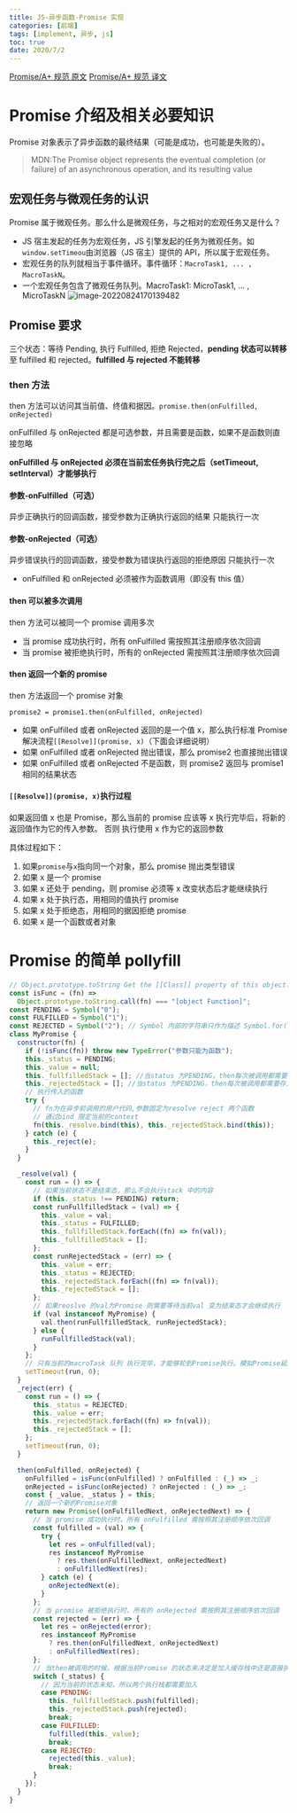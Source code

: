 ```yaml
---
title: JS-异步函数-Promise 实现
categories: [前端]
tags: [implement, 异步, js]
toc: true
date: 2020/7/2
---
```


[Promise/A+ 规范 原文](https://promisesaplus.com/)
[Promise/A+ 规范 译文](https://www.ituring.com.cn/article/66566)

# Promise 介绍及相关必要知识

Promise 对象表示了异步函数的最终结果（可能是成功，也可能是失败的）。

> MDN:The Promise object represents the eventual completion (or failure) of an asynchronous operation, and its resulting value

## 宏观任务与微观任务的认识

Promise 属于微观任务。那么什么是微观任务，与之相对的宏观任务又是什么？

- JS 宿主发起的任务为宏观任务，JS 引擎发起的任务为微观任务。如`window.setTimeou`由浏览器（JS 宿主）提供的 API，所以属于宏观任务。
- 宏观任务的队列就相当于事件循环。事件循环：`MacroTask1, ... , MacroTaskN`。
- 一个宏观任务包含了微观任务队列。MacroTask1: MicroTask1, ... , MicroTaskN
  <!-- ![JS 宏观任务与微观任务](promise.png) -->
  ![image-20220824170139482](http://serial.limiaomiao.site:8089/public/uploads/image-20220824170139482.png)

## Promise 要求

三个状态：等待 Pending, 执行 Fulfilled, 拒绝 Rejected，**pending 状态可以转移**至 fulfilled 和 rejected。**fulfilled 与 rejected 不能转移**

### then 方法

then 方法可以访问其当前值、终值和据因。`promise.then(onFulfilled, onRejected)`

onFulfilled 与 onRejected 都是可选参数，并且需要是函数，如果不是函数则直接忽略

**onFulfilled 与 onRejected 必须在当前宏任务执行完之后（setTimeout, setInterval）才能够执行**

#### 参数-onFulfilled（可选）

异步正确执行的回调函数，接受参数为正确执行返回的结果
只能执行一次

#### 参数-onRejected（可选）

异步错误执行的回调函数，接受参数为错误执行返回的拒绝原因
只能执行一次

- onFulfilled 和 onRejected 必须被作为函数调用（即没有 this 值）

#### then 可以被多次调用

then 方法可以被同一个 promise 调用多次

- 当 promise 成功执行时，所有 onFulfilled 需按照其注册顺序依次回调
- 当 promise 被拒绝执行时，所有的 onRejected 需按照其注册顺序依次回调

#### then 返回一个新的 promise

then 方法返回一个 promise 对象

```
promise2 = promise1.then(onFulfilled, onRejected)
```

- 如果 onFulfilled 或者 onRejected 返回的是一个值 x，那么执行标准 Promise 解决流程`[[Resolve]](promise, x)`（下面会详细说明）
- 如果 onFulfilled 或者 onRejected 抛出错误，那么 promise2 也直接抛出错误
- 如果 onFulfilled 或者 onRejected 不是函数，则 promise2 返回与 promise1 相同的结果状态

#### `[[Resolve]](promise, x)`执行过程

如果返回值 x 也是 Promise，那么当前的 promise 应该等 x 执行完毕后，将新的返回值作为它的传入参数。
否则 执行使用 x 作为它的返回参数

具体过程如下：

1. 如果`promise`与`x`指向同一个对象，那么 promise 抛出类型错误
2. 如果 x 是一个 promise
3. 如果 x 还处于 pending，则 promise 必须等 x 改变状态后才能继续执行
4. 如果 x 处于执行态，用相同的值执行 promise
5. 如果 x 处于拒绝态，用相同的据因拒绝 promise
6. 如果 x 是一个函数或者对象

# Promise 的简单 pollyfill

```js
// Object.prototype.toString Get the [[Class]] property of this object.
const isFunc = (fn) =>
  Object.prototype.toString.call(fn) === "[object Function]";
const PENDING = Symbol("0");
const FULFILLED = Symbol("1");
const REJECTED = Symbol("2"); // Symbol 内部的字符串只作为描述 Symbol.for(key) 会查找是否有名为key的symbol 如果没有则创建一个
class MyPromise {
  constructor(fn) {
    if (!isFunc(fn)) throw new TypeError("参数只能为函数");
    this._status = PENDING;
    this._value = null;
    this._fullfilledStack = []; //当status 为PENDING，then每次被调用都需要存入对应的stack
    this._rejectedStack = []; //当status 为PENDING，then每次被调用都需要存入对应的stack
    // 执行传入的函数
    try {
      // fn为在异步前调用的用户代码,参数固定为resolve reject 两个函数
      // 通过bind 限定当前的context
      fn(this._resolve.bind(this), this._rejectedStack.bind(this));
    } catch (e) {
      this._reject(e);
    }
  }

  _resolve(val) {
    const run = () => {
      // 如果当前状态不是结束态，那么不会执行stack 中的内容
      if (this._status !== PENDING) return;
      const runFullfilledStack = (val) => {
        this._value = val;
        this._status = FULFILLED;
        this._fullfilledStack.forEach((fn) => fn(val));
        this._fullfilledStack = [];
      };
      const runRejectedStack = (err) => {
        this._value = err;
        this._status = REJECTED;
        this._rejectedStack.forEach((fn) => fn(val));
        this._rejectedStack = [];
      };
      // 如果reoslve 的val为Promise 则需要等待当前val 变为结束态才会继续执行
      if (val instanceof MyPromise) {
        val.then(runFullfilledStack, runRejectedStack);
      } else {
        runFullfilledStack(val);
      }
    };
    // 只有当前的macroTask 队列 执行完毕，才能够轮到Promise执行。模拟Promise延迟执行
    setTimeout(run, 0);
  }
  _reject(err) {
    const run = () => {
      this._status = REJECTED;
      this._value = err;
      this._rejectedStack.forEach((fn) => fn(val));
      this._rejectedStack = [];
    };
    setTimeout(run, 0);
  }

  then(onFulfilled, onRejected) {
    onFulfilled = isFunc(onFulfilled) ? onFulfilled : (_) => _;
    onRejected = isFunc(onRejected) ? onRejected : (_) => _;
    const { _value, _status } = this;
    // 返回一个新的Promise对象
    return new Promise((onFulfilledNext, onRejectedNext) => {
      // 当 promise 成功执行时，所有 onFulfilled 需按照其注册顺序依次回调
      const fulfilled = (val) => {
        try {
          let res = onFulfilled(val);
          res instanceof MyPromise
            ? res.then(onFulfilledNext, onRejectedNext)
            : onFulfilledNext(res);
        } catch (e) {
          onRejectedNext(e);
        }
      };
      // 当 promise 被拒绝执行时，所有的 onRejected 需按照其注册顺序依次回调
      const rejected = (err) => {
        let res = onRejected(error);
        res instanceof MyPromise
          ? res.then(onFulfilledNext, onRejectedNext)
          : onFulfilledNext(res);
      };
      // 当then被调用的时候，根据当前Promise 的状态来决定是加入缓存栈中还是直接执行
      switch (_status) {
        // 因为当前的状态未知，所以两个执行栈都需要加入
        case PENDING:
          this._fullfilledStack.push(fulfilled);
          this._rejectedStack.push(rejected);
          break;
        case FULFILLED:
          fulfilled(this._value);
          break;
        case REJECTED:
          rejected(this._value);
          break;
      }
    });
  }
}
```
